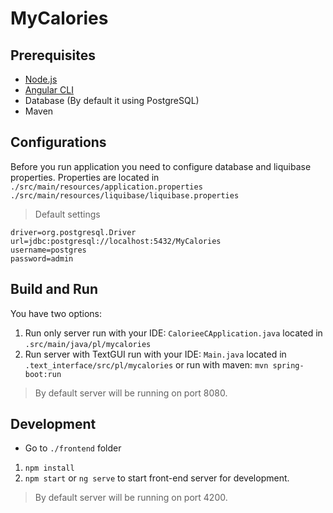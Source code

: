 
# MyCalories


## Prerequisites

  - [Node.js](https://nodejs.org/en/download/)
  - [Angular CLI](https://cli.angular.io/)
  - Database (By default it using PostgreSQL)
  - Maven

## Configurations

Before you run application you need to configure database and liquibase properties. Properties are located in 
`./src/main/resources/application.properties` 
`./src/main/resources/liquibase/liquibase.properties`
<br>
> Default settings
```
driver=org.postgresql.Driver
url=jdbc:postgresql://localhost:5432/MyCalories
username=postgres
password=admin
```

## Build and Run
You have two options:
1. Run only server
run with your IDE: `CalorieeCApplication.java` located in `.src/main/java/pl/mycalories`
2. Run server with TextGUI
run with your IDE: `Main.java` located in `.text_interface/src/pl/mycalories`
or run with maven: `mvn spring-boot:run`

> By default server will be running on port 8080.

## Development
- Go to `./frontend` folder  
1. `npm install`
2. `npm start` or `ng serve` to start front-end server for development.
> By default server will be running on port 4200.

